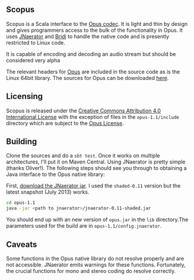 Scopus
------
Scopus is a Scala interface to the [Opus codec](http://www.opus-codec.org). It is light and thin by design and gives programmers access to the bulk of the functionality in Opus. It uses [JNaerator](https://code.google.com/p/jnaerator/) and [Bridj](https://code.google.com/p/nativelibs4java/) to handle the native code and is presently restricted to Linux code.

It is capable of encoding and decoding an audio stream but should be considered very alpha

The relevant headers for [Opus](http://www.opus-codec.org) are included in the source code as is the Linux 64bit library.
The sources for Opus can be downloaded [here](http://www.opus-codec.org/downloads/).

Licensing
---------
Scopus is released under the [Creative Commons Attribution 4.0 International License](https://creativecommons.org/licenses/by/4.0/) with the exception of
files in the `opus-1.1/include` directory which are subject to the [Opus License](http://www.opus-codec.org/license/).

Building
--------
Clone the sources and do a `sbt test`. Once it works on multiple architectures, I'll put it on Maven Central.
Using JNaerator is pretty simple (thanks Oliver!). The following steps should see you through to obtaining a
Java interface to the Opus native library:

First, [download the JNaerator jar](https://code.google.com/p/jnaerator/downloads/list). I used the `shaded-0.11`
version but the latest snapshot (July 2013) works.
```bash
cd opus-1.1
java -jar <path to jnaerator>/jnaerator-0.11-shaded.jar
```

You should end up with an new version of `opus.jar` in the `lib` directory.The parameters used for the build are in `opus-1.1/config.jnaerator`.


Caveats
-------
Some functions in the Opus native library do not resolve properly and are not accessible. JNaerator emits warnings for these functions. Fortunately, the crucial functions for mono and stereo coding do resolve correctly.
